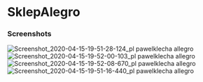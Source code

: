 # SklepAlegro

### Screenshots
![Screenshot_2020-04-15-19-51-28-124_pl pawelklecha allegro](https://user-images.githubusercontent.com/9217765/79381576-78e4bb00-7f62-11ea-817c-104c979d56d7.jpg)
![Screenshot_2020-04-15-19-52-00-103_pl pawelklecha allegro](https://user-images.githubusercontent.com/9217765/79381579-7a15e800-7f62-11ea-8107-da565c6529d2.jpg)
![Screenshot_2020-04-15-19-52-08-670_pl pawelklecha allegro](https://user-images.githubusercontent.com/9217765/79381580-7aae7e80-7f62-11ea-9a77-2abc168c073d.jpg)
![Screenshot_2020-04-15-19-51-16-440_pl pawelklecha allegro](https://user-images.githubusercontent.com/9217765/79381583-7aae7e80-7f62-11ea-8e75-1878f892e0b5.jpg)

